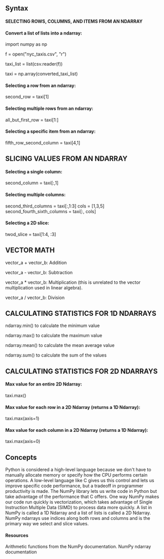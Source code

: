 ## Syntax

#### SELECTING ROWS, COLUMNS, AND ITEMS FROM AN NDARRAY

#### Convert a list of lists into a ndarray:

import numpy as np

f = open("nyc_taxis.csv", "r")

taxi_list = list(csv.reader(f))

taxi = np.array(converted_taxi_list)

#### Selecting a row from an ndarray:

second_row = taxi[1]

#### Selecting multiple rows from an ndarray:

all_but_first_row = taxi[1:]

#### Selecting a specific item from an ndarray:

fifth_row_second_column = taxi[4,1]

## SLICING VALUES FROM AN NDARRAY
#### Selecting a single column:

second_column = taxi[:,1]

#### Selecting multiple columns:

second_third_columns = taxi[:,1:3]
cols = [1,3,5]
second_fourth_sixth_columns = taxi[:, cols]

#### Selecting a 2D slice:

twod_slice = taxi[1:4, :3]

## VECTOR MATH
vector_a + vector_b: Addition

vector_a - vector_b: Subtraction

vector_a * vector_b: Multiplication (this is unrelated to the vector multiplication used in linear algebra).

vector_a / vector_b: Division

## CALCULATING STATISTICS FOR 1D NDARRAYS
ndarray.min() to calculate the minimum value

ndarray.max() to calculate the maximum value

ndarray.mean() to calculate the mean average value

ndarray.sum() to calculate the sum of the values

## CALCULATING STATISTICS FOR 2D NDARRAYS

#### Max value for an entire 2D Ndarray:

taxi.max()

#### Max value for each row in a 2D Ndarray (returns a 1D Ndarray):

taxi.max(axis=1)

#### Max value for each column in a 2D Ndarray (returns a 1D Ndarray):

taxi.max(axis=0)

## Concepts

Python is considered a high-level language because we don't have to manually allocate memory or specify how the CPU performs certain operations. A low-level language like C gives us this control and lets us improve specific code performance, but a tradeoff in programmer productivity is made. The NumPy library lets us write code in Python but take advantage of the performance that C offers. One way NumPy makes our code run quickly is vectorization, which takes advantage of Single Instruction Multiple Data (SIMD) to process data more quickly.
A list in NumPy is called a 1D Ndarray and a list of lists is called a 2D Ndarray. NumPy ndarrays use indices along both rows and columns and is the primary way we select and slice values.

#### Resources
Arithmetic functions from the NumPy documentation.
NumPy ndarray documentation